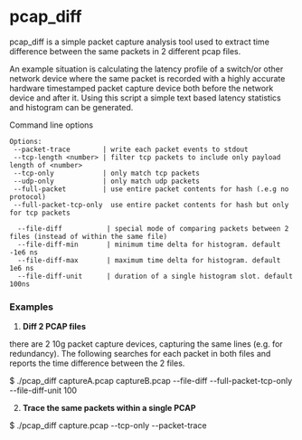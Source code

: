 # pcap_diff
pcap_diff is a simple packet capture analysis tool used to extract time difference between the same packets in 2 different pcap files. 

An example situation is calculating the latency profile of a switch/or other network device where the same packet is recorded with a highly accurate hardware timestamped packet capture device both before the network device and after it.  Using this script a simple text based latency statistics and histogram can be generated.

Command line options 

```
Options:
 --packet-trace        | write each packet events to stdout
 --tcp-length <number> | filter tcp packets to include only payload length of <number>
 --tcp-only            | only match tcp packets
 --udp-only            | only match udp packets
 --full-packet         | use entire packet contents for hash (.e.g no protocol)
 --full-packet-tcp-only  use entire packet contents for hash but only for tcp packets

  --file-diff           | special mode of comparing packets between 2 files (instead of within the same file)
  --file-diff-min       | minimum time delta for histogram. default -1e6 ns
  --file-diff-max       | maximum time delta for histogram. default 1e6 ns
  --file-diff-unit      | duration of a single histogram slot. default 100ns

```

### Examples

1) **Diff 2 PCAP files**

there are 2 10g packet capture devices, capturing the same lines (e.g. for redundancy). The following searches for each packet in both files and reports the time difference between the 2 files. 

$ ./pcap_diff  captureA.pcap  captureB.pcap  --file-diff --full-packet-tcp-only --file-diff-unit 100


2) **Trace the same packets within a single PCAP**

$ ./pcap_diff  capture.pcap  --tcp-only --packet-trace 

